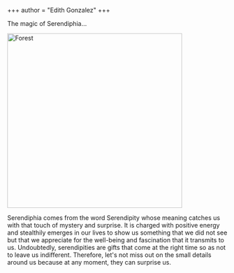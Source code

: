 +++
author = "Edith Gonzalez"
+++

The magic of Serendiphia…

<img src="/img/forest.jpeg" alt="Forest" width="400"/>

Serendiphia comes from the word Serendipity whose meaning catches us with that touch of mystery and surprise. It is charged with positive energy and stealthily emerges in our lives to show us something that we did not see but that we appreciate for the well-being and fascination that it transmits to us.
Undoubtedly, serendipities are gifts that come at the right time so as not to leave us indifferent. Therefore, let's not miss out on the small details around us because at any moment, they can surprise us.
